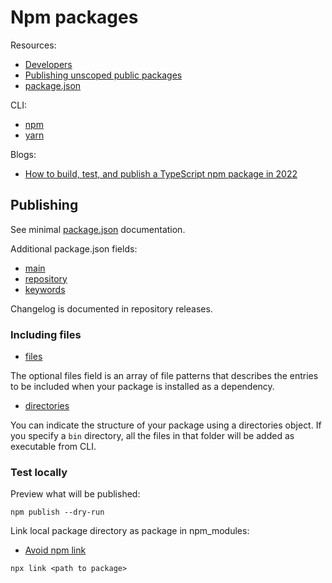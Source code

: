# Npm packages

Resources:

- [Developers](https://docs.npmjs.com/cli/v7/using-npm/developers#before-publishing-make-sure-your-package-installs-and-works)
- [Publishing unscoped public packages](https://docs.npmjs.com/creating-and-publishing-unscoped-public-packages)
- [package.json](https://docs.npmjs.com/cli/v6/configuring-npm/package-json)

CLI:

- [npm](https://docs.npmjs.com/cli/v7/commands)
- [yarn](https://yarnpkg.com/cli/)

Blogs:

- [How to build, test, and publish a TypeScript npm package in 2022](https://www.strictmode.io/articles/build-test-and-publish-npm-package-2022)

## Publishing

See minimal [package.json](https://docs.npmjs.com/cli/v7/using-npm/developers#the-packagejson-file) documentation.

Additional package.json fields:

- [main](https://docs.npmjs.com/cli/v7/configuring-npm/package-json#main)
- [repository](https://docs.npmjs.com/cli/v7/configuring-npm/package-json#repository)
- [keywords](https://docs.npmjs.com/cli/v7/configuring-npm/package-json#keywords)

Changelog is documented in repository releases.

### Including files

- [files](https://docs.npmjs.com/cli/v6/configuring-npm/package-json#files)

The optional files field is an array of file patterns that describes the entries to be included when your package is
installed as a dependency.

- [directories](https://docs.npmjs.com/cli/v6/configuring-npm/package-json#directories)

You can indicate the structure of your package using a directories object. If you specify a `bin` directory, all the
files in that folder will be added as executable from CLI.

### Test locally

Preview what will be published: 

```shell
npm publish --dry-run
```

Link local package directory as package in npm_modules:

- [Avoid npm link](https://hirok.io/posts/avoid-npm-link)

```shell
npx link <path to package>
```
